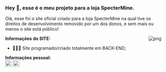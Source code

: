 ### Hey 👋, esse é o meu projeto para a loja **SpecterMine**.
Olá, esse foi o site oficial criado para a loja SpecterMine na qual tive os direitos de desenvolvimento removido por um dos donos, e sem mais ou menos o site está público!

  <img align="right" alt="png" src="https://imgur.com/33ucDKj.png" />

**Informações do SITE:**

- 👨🏽‍💻 Site programado/criado totalmente em BACK-END;

**Informações pessoal:**
</br>
<a href="https://www.instagram.com/yarkanmarley">
  <img align="left" alt="Yarkan Traapey" width="22px" src="https://cdn.jsdelivr.net/npm/simple-icons@v3/icons/instagram.svg" />
</a>
<a href="https://discord.gg/v9fJJeHTm8">
  <img align="left" alt="Yarkan Traapey" width="22px" src="https://cdn.jsdelivr.net/npm/simple-icons@v3/icons/discord.svg" />
</a>
